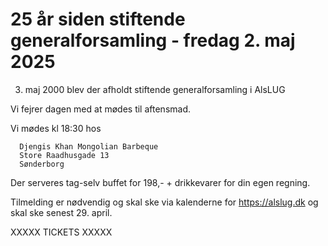 <!-- ticket_id e6f7cef0-1055-11f0-add1-07e864be0f6c -->
<!-- ticket_min 3 -->
<!-- ticket_max 20 -->
<!-- ticket_price 0 -->
<!-- ticket_deadline 2025-04-29 -->
<!-- ticket_payment manuel zettle stripe -->

# 25 år siden stiftende generalforsamling - fredag 2. maj 2025

3. maj 2000 blev der afholdt stiftende generalforsamling i AlsLUG

Vi fejrer dagen med at mødes til aftensmad.

Vi mødes kl 18:30 hos


~~~~~
  Djengis Khan Mongolian Barbeque
  Store Raadhusgade 13
  Sønderborg
~~~~~

Der serveres tag-selv buffet for 198,- + drikkevarer for din egen regning.

Tilmelding er nødvendig og skal ske via kalenderne for https://alslug.dk og skal ske senest 29. april.

XXXXX TICKETS XXXXX
